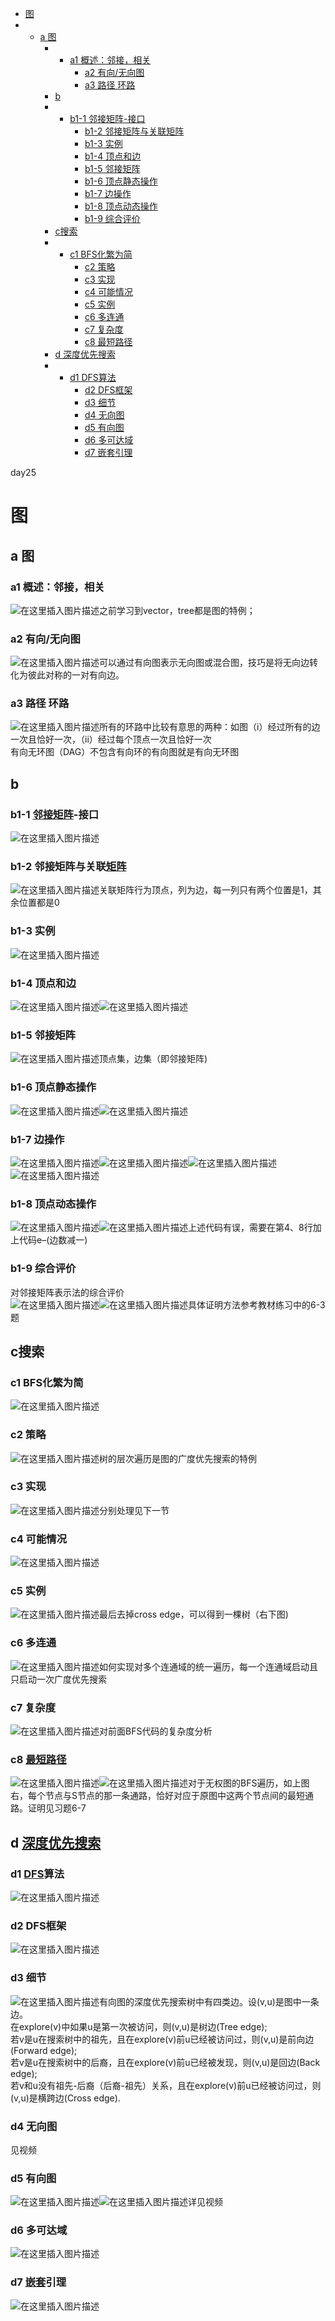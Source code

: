 - [图](https://blog.csdn.net/xiaodidadada/article/details/108679104#_2)
- - [a 图](https://blog.csdn.net/xiaodidadada/article/details/108679104#a__3)
    - - [a1 概述：邻接，相关](https://blog.csdn.net/xiaodidadada/article/details/108679104#a1__4)
        - [a2 有向/无向图](https://blog.csdn.net/xiaodidadada/article/details/108679104#a2__6)
        - [a3 路径 环路](https://blog.csdn.net/xiaodidadada/article/details/108679104#a3___8)
    - [b](https://blog.csdn.net/xiaodidadada/article/details/108679104#b_11)
    - - [b1-1 邻接矩阵-接口](https://blog.csdn.net/xiaodidadada/article/details/108679104#b11__12)
        - [b1-2 邻接矩阵与关联矩阵](https://blog.csdn.net/xiaodidadada/article/details/108679104#b12__14)
        - [b1-3 实例](https://blog.csdn.net/xiaodidadada/article/details/108679104#b13__16)
        - [b1-4 顶点和边](https://blog.csdn.net/xiaodidadada/article/details/108679104#b14__18)
        - [b1-5 邻接矩阵](https://blog.csdn.net/xiaodidadada/article/details/108679104#b15__20)
        - [b1-6 顶点静态操作](https://blog.csdn.net/xiaodidadada/article/details/108679104#b16__22)
        - [b1-7 边操作](https://blog.csdn.net/xiaodidadada/article/details/108679104#b17__24)
        - [b1-8 顶点动态操作](https://blog.csdn.net/xiaodidadada/article/details/108679104#b18__26)
        - [b1-9 综合评价](https://blog.csdn.net/xiaodidadada/article/details/108679104#b19__28)
    - [c搜索](https://blog.csdn.net/xiaodidadada/article/details/108679104#c_31)
    - - [c1 BFS化繁为简](https://blog.csdn.net/xiaodidadada/article/details/108679104#c1_BFS_32)
        - [c2 策略](https://blog.csdn.net/xiaodidadada/article/details/108679104#c2__34)
        - [c3 实现](https://blog.csdn.net/xiaodidadada/article/details/108679104#c3__36)
        - [c4 可能情况](https://blog.csdn.net/xiaodidadada/article/details/108679104#c4__38)
        - [c5 实例](https://blog.csdn.net/xiaodidadada/article/details/108679104#c5__40)
        - [c6 多连通](https://blog.csdn.net/xiaodidadada/article/details/108679104#c6__42)
        - [c7 复杂度](https://blog.csdn.net/xiaodidadada/article/details/108679104#c7__44)
        - [c8 最短路径](https://blog.csdn.net/xiaodidadada/article/details/108679104#c8__46)
    - [d 深度优先搜索](https://blog.csdn.net/xiaodidadada/article/details/108679104#d__48)
    - - [d1 DFS算法](https://blog.csdn.net/xiaodidadada/article/details/108679104#d1_DFS_49)
        - [d2 DFS框架](https://blog.csdn.net/xiaodidadada/article/details/108679104#d2_DFS_51)
        - [d3 细节](https://blog.csdn.net/xiaodidadada/article/details/108679104#d3__53)
        - [d4 无向图](https://blog.csdn.net/xiaodidadada/article/details/108679104#d4__59)
        - [d5 有向图](https://blog.csdn.net/xiaodidadada/article/details/108679104#d5__61)
        - [d6 多可达域](https://blog.csdn.net/xiaodidadada/article/details/108679104#d6__63)
        - [d7 嵌套引理](https://blog.csdn.net/xiaodidadada/article/details/108679104#d7__65)

  

day25

# 图

## a 图

### a1 概述：邻接，相关

![在这里插入图片描述](https://img-blog.csdnimg.cn/20200919114035608.png?x-oss-process=image/watermark,type_ZmFuZ3poZW5naGVpdGk,shadow_10,text_aHR0cHM6Ly9ibG9nLmNzZG4ubmV0L3hpYW9kaWRhZGFkYQ==,size_16,color_FFFFFF,t_70#pic_center)之前学习到vector，tree都是图的特例；

### a2 有向/无向图

![在这里插入图片描述](res/6.图/watermark,type_ZmFuZ3poZW5naGVpdGk,shadow_10,text_aHR0cHM6Ly9ibG9nLmNzZG4ubmV0L3hpYW9kaWRhZGFkYQ==,size_16,color_FFFFFF,t_70#pic_center-1652057539091561.png)可以通过有向图表示无向图或混合图，技巧是将无向边转化为彼此对称的一对有向边。

### a3 路径 环路

![在这里插入图片描述](https://img-blog.csdnimg.cn/20200919115101370.png?x-oss-process=image/watermark,type_ZmFuZ3poZW5naGVpdGk,shadow_10,text_aHR0cHM6Ly9ibG9nLmNzZG4ubmV0L3hpYW9kaWRhZGFkYQ==,size_16,color_FFFFFF,t_70#pic_center)所有的环路中比较有意思的两种：如图（i）经过所有的边一次且恰好一次，（ii）经过每个顶点一次且恰好一次  
有向无环图（DAG）不包含有向环的有向图就是有向无环图

## b

### b1-1 [邻接矩阵](https://so.csdn.net/so/search?q=%E9%82%BB%E6%8E%A5%E7%9F%A9%E9%98%B5&spm=1001.2101.3001.7020)\-接口

![在这里插入图片描述](https://img-blog.csdnimg.cn/2020091912091354.png?x-oss-process=image/watermark,type_ZmFuZ3poZW5naGVpdGk,shadow_10,text_aHR0cHM6Ly9ibG9nLmNzZG4ubmV0L3hpYW9kaWRhZGFkYQ==,size_16,color_FFFFFF,t_70#pic_center)

### b1-2 邻接矩阵与关联[矩阵](https://so.csdn.net/so/search?q=%E7%9F%A9%E9%98%B5&spm=1001.2101.3001.7020)

![在这里插入图片描述](res/6.图/watermark,type_ZmFuZ3poZW5naGVpdGk,shadow_10,text_aHR0cHM6Ly9ibG9nLmNzZG4ubmV0L3hpYW9kaWRhZGFkYQ==,size_16,color_FFFFFF,t_70#pic_center-1652057539091564-1652057539095599)关联矩阵行为顶点，列为边，每一列只有两个位置是1，其余位置都是0

### b1-3 实例

![在这里插入图片描述](https://img-blog.csdnimg.cn/20200919121801360.png?x-oss-process=image/watermark,type_ZmFuZ3poZW5naGVpdGk,shadow_10,text_aHR0cHM6Ly9ibG9nLmNzZG4ubmV0L3hpYW9kaWRhZGFkYQ==,size_16,color_FFFFFF,t_70#pic_center)

### b1-4 顶点和边

![在这里插入图片描述](https://img-blog.csdnimg.cn/20200919144723693.png?x-oss-process=image/watermark,type_ZmFuZ3poZW5naGVpdGk,shadow_10,text_aHR0cHM6Ly9ibG9nLmNzZG4ubmV0L3hpYW9kaWRhZGFkYQ==,size_16,color_FFFFFF,t_70#pic_center)![在这里插入图片描述](res/6.图/watermark,type_ZmFuZ3poZW5naGVpdGk,shadow_10,text_aHR0cHM6Ly9ibG9nLmNzZG4ubmV0L3hpYW9kaWRhZGFkYQ==,size_16,color_FFFFFF,t_70#pic_center-1652057539091567.png)

### b1-5 邻接矩阵

![在这里插入图片描述](res/6.图/watermark,type_ZmFuZ3poZW5naGVpdGk,shadow_10,text_aHR0cHM6Ly9ibG9nLmNzZG4ubmV0L3hpYW9kaWRhZGFkYQ==,size_16,color_FFFFFF,t_70#pic_center-1652057539091568-1652057539095603)顶点集，边集（即邻接矩阵)

### b1-6 顶点静态操作

![在这里插入图片描述](res/6.图/watermark,type_ZmFuZ3poZW5naGVpdGk,shadow_10,text_aHR0cHM6Ly9ibG9nLmNzZG4ubmV0L3hpYW9kaWRhZGFkYQ==,size_16,color_FFFFFF,t_70#pic_center-1652057539091569-1652057539095604)![在这里插入图片描述](res/6.图/watermark,type_ZmFuZ3poZW5naGVpdGk,shadow_10,text_aHR0cHM6Ly9ibG9nLmNzZG4ubmV0L3hpYW9kaWRhZGFkYQ==,size_16,color_FFFFFF,t_70#pic_center-1652057539091570.png)

### b1-7 边操作

![在这里插入图片描述](res/6.图/watermark,type_ZmFuZ3poZW5naGVpdGk,shadow_10,text_aHR0cHM6Ly9ibG9nLmNzZG4ubmV0L3hpYW9kaWRhZGFkYQ==,size_16,color_FFFFFF,t_70#pic_center-1652057539091571.png)![在这里插入图片描述](res/6.图/watermark,type_ZmFuZ3poZW5naGVpdGk,shadow_10,text_aHR0cHM6Ly9ibG9nLmNzZG4ubmV0L3hpYW9kaWRhZGFkYQ==,size_16,color_FFFFFF,t_70#pic_center-1652057539091572.png)![在这里插入图片描述](res/6.图/watermark,type_ZmFuZ3poZW5naGVpdGk,shadow_10,text_aHR0cHM6Ly9ibG9nLmNzZG4ubmV0L3hpYW9kaWRhZGFkYQ==,size_16,color_FFFFFF,t_70#pic_center-1652057539092573.png)![在这里插入图片描述](res/6.图/watermark,type_ZmFuZ3poZW5naGVpdGk,shadow_10,text_aHR0cHM6Ly9ibG9nLmNzZG4ubmV0L3hpYW9kaWRhZGFkYQ==,size_16,color_FFFFFF,t_70#pic_center-1652057539092574.png)

### b1-8 顶点动态操作

![在这里插入图片描述](res/6.图/watermark,type_ZmFuZ3poZW5naGVpdGk,shadow_10,text_aHR0cHM6Ly9ibG9nLmNzZG4ubmV0L3hpYW9kaWRhZGFkYQ==,size_16,color_FFFFFF,t_70#pic_center-1652057539092575.png)![在这里插入图片描述](res/6.图/watermark,type_ZmFuZ3poZW5naGVpdGk,shadow_10,text_aHR0cHM6Ly9ibG9nLmNzZG4ubmV0L3hpYW9kaWRhZGFkYQ==,size_16,color_FFFFFF,t_70#pic_center-1652057539092576.png)上述代码有误，需要在第4、8行加上代码e–(边数减一)

### b1-9 综合评价

对邻接矩阵表示法的综合评价  
![在这里插入图片描述](res/6.图/watermark,type_ZmFuZ3poZW5naGVpdGk,shadow_10,text_aHR0cHM6Ly9ibG9nLmNzZG4ubmV0L3hpYW9kaWRhZGFkYQ==,size_16,color_FFFFFF,t_70#pic_center-1652057539092577-1652057539096612)![在这里插入图片描述](res/6.图/watermark,type_ZmFuZ3poZW5naGVpdGk,shadow_10,text_aHR0cHM6Ly9ibG9nLmNzZG4ubmV0L3hpYW9kaWRhZGFkYQ==,size_16,color_FFFFFF,t_70#pic_center-1652057539092578.png)具体证明方法参考教材练习中的6-3题

## c搜索

### c1 BFS化繁为简

![在这里插入图片描述](res/6.图/watermark,type_ZmFuZ3poZW5naGVpdGk,shadow_10,text_aHR0cHM6Ly9ibG9nLmNzZG4ubmV0L3hpYW9kaWRhZGFkYQ==,size_16,color_FFFFFF,t_70#pic_center-1652057539092579.png)

### c2 策略

![在这里插入图片描述](res/6.图/watermark,type_ZmFuZ3poZW5naGVpdGk,shadow_10,text_aHR0cHM6Ly9ibG9nLmNzZG4ubmV0L3hpYW9kaWRhZGFkYQ==,size_16,color_FFFFFF,t_70#pic_center-1652057539092580.png)树的层次遍历是图的广度优先搜索的特例

### c3 实现

![在这里插入图片描述](res/6.图/watermark,type_ZmFuZ3poZW5naGVpdGk,shadow_10,text_aHR0cHM6Ly9ibG9nLmNzZG4ubmV0L3hpYW9kaWRhZGFkYQ==,size_16,color_FFFFFF,t_70#pic_center-1652057539092581.png)分别处理见下一节

### c4 可能情况

![在这里插入图片描述](https://img-blog.csdnimg.cn/20200919155958186.png?x-oss-process=image/watermark,type_ZmFuZ3poZW5naGVpdGk,shadow_10,text_aHR0cHM6Ly9ibG9nLmNzZG4ubmV0L3hpYW9kaWRhZGFkYQ==,size_16,color_FFFFFF,t_70#pic_center)

### c5 实例

![在这里插入图片描述](res/6.图/watermark,type_ZmFuZ3poZW5naGVpdGk,shadow_10,text_aHR0cHM6Ly9ibG9nLmNzZG4ubmV0L3hpYW9kaWRhZGFkYQ==,size_16,color_FFFFFF,t_70#pic_center-1652057539092583.png)最后去掉cross edge，可以得到一棵树（右下图)

### c6 多连通

![在这里插入图片描述](res/6.图/watermark,type_ZmFuZ3poZW5naGVpdGk,shadow_10,text_aHR0cHM6Ly9ibG9nLmNzZG4ubmV0L3hpYW9kaWRhZGFkYQ==,size_16,color_FFFFFF,t_70#pic_center-1652057539092584.png)如何实现对多个连通域的统一遍历，每一个连通域启动且只启动一次广度优先搜索

### c7 复杂度

![在这里插入图片描述](https://img-blog.csdnimg.cn/20200919170140141.png?x-oss-process=image/watermark,type_ZmFuZ3poZW5naGVpdGk,shadow_10,text_aHR0cHM6Ly9ibG9nLmNzZG4ubmV0L3hpYW9kaWRhZGFkYQ==,size_16,color_FFFFFF,t_70#pic_center)对前面BFS代码的复杂度分析

### c8 [最短路径](https://so.csdn.net/so/search?q=%E6%9C%80%E7%9F%AD%E8%B7%AF%E5%BE%84&spm=1001.2101.3001.7020)

![在这里插入图片描述](res/6.图/watermark,type_ZmFuZ3poZW5naGVpdGk,shadow_10,text_aHR0cHM6Ly9ibG9nLmNzZG4ubmV0L3hpYW9kaWRhZGFkYQ==,size_16,color_FFFFFF,t_70#pic_center-1652057539092586.png)![在这里插入图片描述](res/6.图/watermark,type_ZmFuZ3poZW5naGVpdGk,shadow_10,text_aHR0cHM6Ly9ibG9nLmNzZG4ubmV0L3hpYW9kaWRhZGFkYQ==,size_16,color_FFFFFF,t_70#pic_center-1652057539092587.png)对于无权图的BFS遍历，如上图右，每个节点与S节点的那一条通路，恰好对应于原图中这两个节点间的最短通路。证明见习题6-7

## d [深度优先搜索](https://so.csdn.net/so/search?q=%E6%B7%B1%E5%BA%A6%E4%BC%98%E5%85%88%E6%90%9C%E7%B4%A2&spm=1001.2101.3001.7020)

### d1 [DFS](https://so.csdn.net/so/search?q=DFS&spm=1001.2101.3001.7020)算法

![在这里插入图片描述](https://img-blog.csdnimg.cn/20200919171040236.png?x-oss-process=image/watermark,type_ZmFuZ3poZW5naGVpdGk,shadow_10,text_aHR0cHM6Ly9ibG9nLmNzZG4ubmV0L3hpYW9kaWRhZGFkYQ==,size_16,color_FFFFFF,t_70#pic_center)

### d2 DFS框架

![在这里插入图片描述](https://img-blog.csdnimg.cn/20200919171303797.png?x-oss-process=image/watermark,type_ZmFuZ3poZW5naGVpdGk,shadow_10,text_aHR0cHM6Ly9ibG9nLmNzZG4ubmV0L3hpYW9kaWRhZGFkYQ==,size_16,color_FFFFFF,t_70#pic_center)

### d3 细节

![在这里插入图片描述](https://img-blog.csdnimg.cn/20200919171504588.png?x-oss-process=image/watermark,type_ZmFuZ3poZW5naGVpdGk,shadow_10,text_aHR0cHM6Ly9ibG9nLmNzZG4ubmV0L3hpYW9kaWRhZGFkYQ==,size_16,color_FFFFFF,t_70#pic_center)有向图的深度优先搜索树中有四类边。设(v,u)是图中一条边。  
在explore(v)中如果u是第一次被访问，则(v,u)是树边(Tree edge);  
若v是u在搜索树中的祖先，且在explore(v)前u已经被访问过，则(v,u)是前向边(Forward edge);  
若v是u在搜索树中的后裔，且在explore(v)前u已经被发现，则(v,u)是回边(Back edge);  
若v和u没有祖先-后裔（后裔-祖先）关系，且在explore(v)前u已经被访问过，则(v,u)是横跨边(Cross edge).

### d4 无向图

见视频

### d5 有向图

![在这里插入图片描述](https://img-blog.csdnimg.cn/20200919172531878.png?x-oss-process=image/watermark,type_ZmFuZ3poZW5naGVpdGk,shadow_10,text_aHR0cHM6Ly9ibG9nLmNzZG4ubmV0L3hpYW9kaWRhZGFkYQ==,size_16,color_FFFFFF,t_70#pic_center)![在这里插入图片描述](res/6.图/watermark,type_ZmFuZ3poZW5naGVpdGk,shadow_10,text_aHR0cHM6Ly9ibG9nLmNzZG4ubmV0L3hpYW9kaWRhZGFkYQ==,size_16,color_FFFFFF,t_70#pic_center-1652057539093592.png)详见视频

### d6 多可达域

![在这里插入图片描述](https://img-blog.csdnimg.cn/202009191732572.png?x-oss-process=image/watermark,type_ZmFuZ3poZW5naGVpdGk,shadow_10,text_aHR0cHM6Ly9ibG9nLmNzZG4ubmV0L3hpYW9kaWRhZGFkYQ==,size_16,color_FFFFFF,t_70#pic_center)

### d7 [嵌套](https://so.csdn.net/so/search?q=%E5%B5%8C%E5%A5%97&spm=1001.2101.3001.7020)引理

![在这里插入图片描述](https://img-blog.csdnimg.cn/20200919173836592.png?x-oss-process=image/watermark,type_ZmFuZ3poZW5naGVpdGk,shadow_10,text_aHR0cHM6Ly9ibG9nLmNzZG4ubmV0L3hpYW9kaWRhZGFkYQ==,size_16,color_FFFFFF,t_70#pic_center)